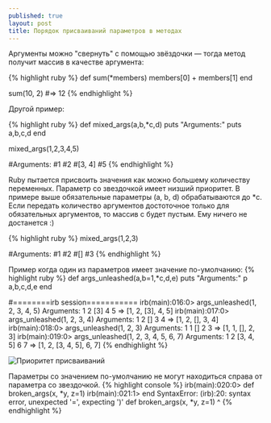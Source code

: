 ```yaml
---
published: true
layout: post
title: Порядок присваиваний параметров в методах
---
```

Аргументы можно "свернуть" с помощью звёздочки — тогда метод получит массив в качестве аргумента:

{% highlight ruby %}
def sum(*members)
    members[0] + members[1]
end

sum(10, 2) #=> 12
{% endhighlight %}

Другой пример:

{% highlight ruby %}
def mixed_args(a,b,*c,d)
    puts "Arguments:"
    puts a,b,c,d
end

mixed_args(1,2,3,4,5)

#Arguments:
#1
#2
#[3, 4]
#5
{% endhighlight %}

Ruby пытается присвоить значения как можно большему количеству переменных. Параметр со звездочкой имеет низший приоритет. В примере выше обязательные параметры (a, b, d) обрабатываются до *c. Если передать количество аргументов достоточное только для обязательных аргументов, то массив c будет пустым. Ему ничего не достанется :)

{% highlight ruby %}
mixed_args(1,2,3)

#Arguments:
#1
#2
#[]
#3
{% endhighlight %}

Пример когда один из параметров имеет значение по-умолчанию:
{% highlight ruby %}
def args_unleashed(a,b=1,*c,d,e)
    puts "Arguments:"
    p a,b,c,d,e
end

#========irb session===========
irb(main):016:0> args_unleashed(1, 2, 3, 4, 5)
Arguments:
1
2
[3]
4
5
=> [1, 2, [3], 4, 5]
irb(main):017:0> args_unleashed(1, 2, 3, 4)
Arguments:
1
2
[]
3
4
=> [1, 2, [], 3, 4]
irb(main):018:0> args_unleashed(1, 2, 3)
Arguments:
1
1
[]
2
3
=> [1, 1, [], 2, 3]
irb(main):019:0> args_unleashed(1, 2, 3, 4, 5, 6, 7)
Arguments:
1
2
[3, 4, 5]
6
7
=> [1, 2, [3, 4, 5], 6, 7]
{% endhighlight %}

![Приоритет присваиваний]({{site.baseurl}}/assets/order-of-priority-assignments.png)

Параметры со значением по-умолчанию не могут находиться справа от параметра со звездочкой.
{% highlight console %}
irb(main):020:0> def broken_args(x, *y, z=1)
irb(main):021:1> end
SyntaxError: (irb):20: syntax error, unexpected '=', expecting ')'
def broken_args(x, *y, z=1)
                         ^
{% endhighlight %}